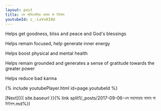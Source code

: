 ```yaml
---
layout: post
title: ওম লাভিদোষ্টায়া নামায গা টাইমস
youtubeId: c_-LeVvKI0U
---
```

 
 
Helps get goodness, bliss and peace and God's blessings
 
Helps remain focused, help generate inner energy 
 
Helps boost physical and mental health 
 
Helps remain grounded and generates a sense of gratitude towards the greater power 
 
Helps reduce bad karma
 
 
 
 


{% include youtubePlayer.html id=page.youtubeId %}
 
[Next]({{ site.baseurl }}{% link  split1/_posts/2017-09-06-ওম মহামায়ায় নামায গা টাইমস.md%})
 
